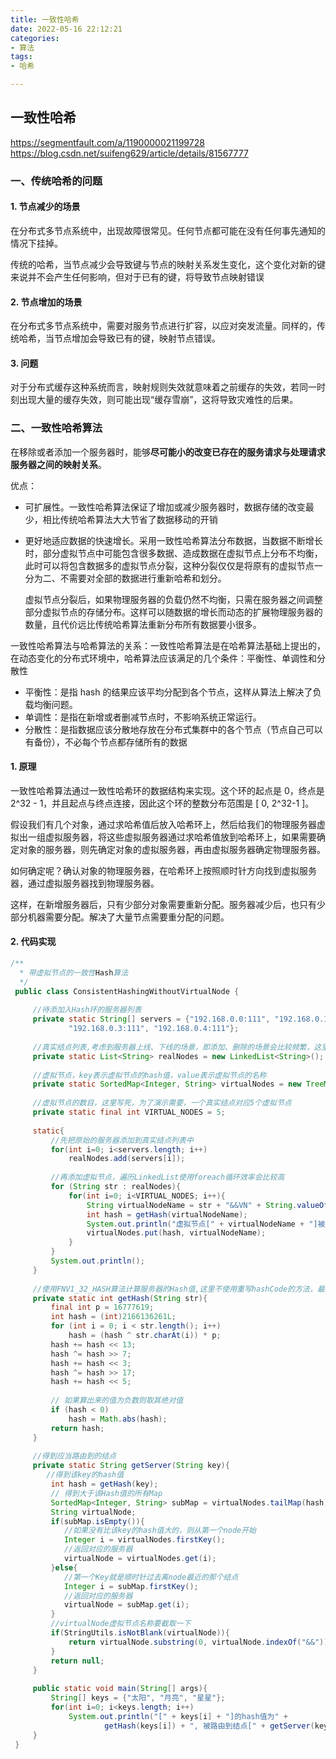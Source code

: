 ```yaml
---
title: 一致性哈希
date: 2022-05-16 22:12:21
categories:
- 算法
tags:
- 哈希

---
```


## 一致性哈希

https://segmentfault.com/a/1190000021199728
https://blog.csdn.net/suifeng629/article/details/81567777

### 一、传统哈希的问题

#### 1. 节点减少的场景

在分布式多节点系统中，出现故障很常见。任何节点都可能在没有任何事先通知的情况下挂掉。

传统的哈希，当节点减少会导致键与节点的映射关系发生变化，这个变化对新的键来说并不会产生任何影响，但对于已有的键，将导致节点映射错误

#### 2. 节点增加的场景

在分布式多节点系统中，需要对服务节点进行扩容，以应对突发流量。同样的，传统哈希，当节点增加会导致已有的键，映射节点错误。

#### 3. 问题

对于分布式缓存这种系统而言，映射规则失效就意味着之前缓存的失效，若同一时刻出现大量的缓存失效，则可能出现“缓存雪崩”，这将导致灾难性的后果。

### 二、一致性哈希算法

在移除或者添加一个服务器时，能够**尽可能小的改变已存在的服务请求与处理请求服务器之间的映射关系**。

优点：

- 可扩展性。一致性哈希算法保证了增加或减少服务器时，数据存储的改变最少，相比传统哈希算法大大节省了数据移动的开销

- 更好地适应数据的快速增长。采用一致性哈希算法分布数据，当数据不断增长时，部分虚拟节点中可能包含很多数据、造成数据在虚拟节点上分布不均衡，此时可以将包含数据多的虚拟节点分裂，这种分裂仅仅是将原有的虚拟节点一分为二、不需要对全部的数据进行重新哈希和划分。

    虚拟节点分裂后，如果物理服务器的负载仍然不均衡，只需在服务器之间调整部分虚拟节点的存储分布。这样可以随数据的增长而动态的扩展物理服务器的数量，且代价远比传统哈希算法重新分布所有数据要小很多。

一致性哈希算法与哈希算法的关系：一致性哈希算法是在哈希算法基础上提出的，在动态变化的分布式环境中，哈希算法应该满足的几个条件：平衡性、单调性和分散性

- 平衡性：是指 hash 的结果应该平均分配到各个节点，这样从算法上解决了负载均衡问题。
- 单调性：是指在新增或者删减节点时，不影响系统正常运行。
- 分散性：是指数据应该分散地存放在分布式集群中的各个节点（节点自己可以有备份），不必每个节点都存储所有的数据

#### 1. 原理

一致性哈希算法通过一致性哈希环的数据结构来实现。这个环的起点是 0，终点是 2^32 - 1，并且起点与终点连接，因此这个环的整数分布范围是 [ 0, 2^32-1 ]。

假设我们有几个对象，通过求哈希值后放入哈希环上，然后给我们的物理服务器虚拟出一组虚拟服务器，将这些虚拟服务器通过求哈希值放到哈希环上，如果需要确定对象的服务器，则先确定对象的虚拟服务器，再由虚拟服务器确定物理服务器。

如何确定呢？确认对象的物理服务器，在哈希环上按照顺时针方向找到虚拟服务器，通过虚拟服务器找到物理服务器。

这样，在新增服务器后，只有少部分对象需要重新分配。服务器减少后，也只有少部分机器需要分配。解决了大量节点需要重分配的问题。

#### 2. 代码实现

```java
/**
  * 带虚拟节点的一致性Hash算法
  */
 public class ConsistentHashingWithoutVirtualNode {
 
     //待添加入Hash环的服务器列表
     private static String[] servers = {"192.168.0.0:111", "192.168.0.1:111", "192.168.0.2:111",
             "192.168.0.3:111", "192.168.0.4:111"};
     
     //真实结点列表,考虑到服务器上线、下线的场景，即添加、删除的场景会比较频繁，这里使用LinkedList会更好
     private static List<String> realNodes = new LinkedList<String>();
     
     //虚拟节点，key表示虚拟节点的hash值，value表示虚拟节点的名称
     private static SortedMap<Integer, String> virtualNodes = new TreeMap<Integer, String>();
             
     //虚拟节点的数目，这里写死，为了演示需要，一个真实结点对应5个虚拟节点
     private static final int VIRTUAL_NODES = 5;
     
     static{
         //先把原始的服务器添加到真实结点列表中
         for(int i=0; i<servers.length; i++)
             realNodes.add(servers[i]);
         
         //再添加虚拟节点，遍历LinkedList使用foreach循环效率会比较高
         for (String str : realNodes){
             for(int i=0; i<VIRTUAL_NODES; i++){
                 String virtualNodeName = str + "&&VN" + String.valueOf(i);
                 int hash = getHash(virtualNodeName);
                 System.out.println("虚拟节点[" + virtualNodeName + "]被添加, hash值为" + hash);
                 virtualNodes.put(hash, virtualNodeName);
             }
         }
         System.out.println();
     }
     
     //使用FNV1_32_HASH算法计算服务器的Hash值,这里不使用重写hashCode的方法，最终效果没区别
     private static int getHash(String str){
         final int p = 16777619;
         int hash = (int)2166136261L;
         for (int i = 0; i < str.length(); i++)
             hash = (hash ^ str.charAt(i)) * p;
         hash += hash << 13;
         hash ^= hash >> 7;
         hash += hash << 3;
         hash ^= hash >> 17;
         hash += hash << 5;
         
         // 如果算出来的值为负数则取其绝对值
         if (hash < 0)
             hash = Math.abs(hash);
         return hash;
     }
     
     //得到应当路由到的结点
     private static String getServer(String key){
        //得到该key的hash值
         int hash = getHash(key);
         // 得到大于该Hash值的所有Map
         SortedMap<Integer, String> subMap = virtualNodes.tailMap(hash);
         String virtualNode;
         if(subMap.isEmpty()){
            //如果没有比该key的hash值大的，则从第一个node开始
            Integer i = virtualNodes.firstKey();
            //返回对应的服务器
            virtualNode = virtualNodes.get(i);
         }else{
            //第一个Key就是顺时针过去离node最近的那个结点
            Integer i = subMap.firstKey();
            //返回对应的服务器
            virtualNode = subMap.get(i);
         }
         //virtualNode虚拟节点名称要截取一下
         if(StringUtils.isNotBlank(virtualNode)){
             return virtualNode.substring(0, virtualNode.indexOf("&&"));
         }
         return null;
     }
     
     public static void main(String[] args){
         String[] keys = {"太阳", "月亮", "星星"};
         for(int i=0; i<keys.length; i++)
             System.out.println("[" + keys[i] + "]的hash值为" +
                     getHash(keys[i]) + ", 被路由到结点[" + getServer(keys[i]) + "]");
     }
 }
```

























